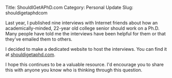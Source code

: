 Title: ShouldIGetAPhD.com
Category: Personal Update
Slug: shouldigetaphdcom

Last year, I published nine interviews with Internet friends about how an academically-minded, 22-year old college senior should work on a Ph.D. Many people have told me the interviews have been helpful for them or that they've emailed them to others.

I decided to make a dedicated website to host the interviews. You can find it at [shouldigetaphd.com](http://shouldigetaphd.com/).

I hope this continues to be a valuable resource. I'd encourage you to share this with anyone you know who is thinking through this question.